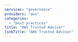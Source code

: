 ```yaml
---
services: "governance"
providers: "aws"
categories:
  - "best practices"
title: "AWS Trusted Advisor"
linkTitle: "AWS Trusted Advisor"
---
```

